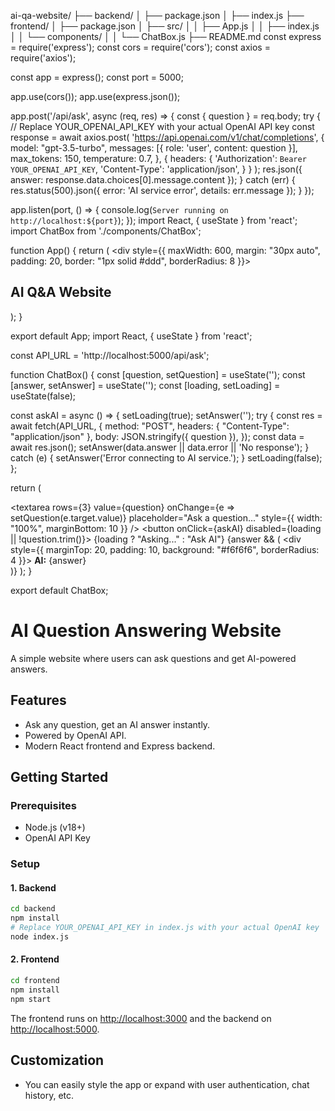 ai-qa-website/
├── backend/
│   ├── package.json
│   ├── index.js
├── frontend/
│   ├── package.json
│   ├── src/
│   │   ├── App.js
│   │   ├── index.js
│   │   └── components/
│   │       └── ChatBox.js
├── README.md
const express = require('express');
const cors = require('cors');
const axios = require('axios');

const app = express();
const port = 5000;

app.use(cors());
app.use(express.json());

app.post('/api/ask', async (req, res) => {
  const { question } = req.body;
  try {
    // Replace YOUR_OPENAI_API_KEY with your actual OpenAI API key
    const response = await axios.post(
      'https://api.openai.com/v1/chat/completions',
      {
        model: "gpt-3.5-turbo",
        messages: [{ role: 'user', content: question }],
        max_tokens: 150,
        temperature: 0.7,
      },
      {
        headers: {
          'Authorization': `Bearer YOUR_OPENAI_API_KEY`,
          'Content-Type': 'application/json',
        }
      }
    );
    res.json({ answer: response.data.choices[0].message.content });
  } catch (err) {
    res.status(500).json({ error: 'AI service error', details: err.message });
  }
});

app.listen(port, () => {
  console.log(`Server running on http://localhost:${port}`);
});
import React, { useState } from 'react';
import ChatBox from './components/ChatBox';

function App() {
  return (
    <div style={{ maxWidth: 600, margin: "30px auto", padding: 20, border: "1px solid #ddd", borderRadius: 8 }}>
      <h2>AI Q&A Website</h2>
      <ChatBox />
    </div>
  );
}

export default App;
import React, { useState } from 'react';

const API_URL = 'http://localhost:5000/api/ask';

function ChatBox() {
  const [question, setQuestion] = useState('');
  const [answer, setAnswer] = useState('');
  const [loading, setLoading] = useState(false);

  const askAI = async () => {
    setLoading(true);
    setAnswer('');
    try {
      const res = await fetch(API_URL, {
        method: "POST",
        headers: { "Content-Type": "application/json" },
        body: JSON.stringify({ question }),
      });
      const data = await res.json();
      setAnswer(data.answer || data.error || 'No response');
    } catch (e) {
      setAnswer('Error connecting to AI service.');
    }
    setLoading(false);
  };

  return (
    <div>
      <textarea
        rows={3}
        value={question}
        onChange={e => setQuestion(e.target.value)}
        placeholder="Ask a question..."
        style={{ width: "100%", marginBottom: 10 }}
      />
      <button onClick={askAI} disabled={loading || !question.trim()}>
        {loading ? "Asking..." : "Ask AI"}
      </button>
      {answer && (
        <div style={{ marginTop: 20, padding: 10, background: "#f6f6f6", borderRadius: 4 }}>
          <b>AI:</b> {answer}
        </div>
      )}
    </div>
  );
}

export default ChatBox;
# AI Question Answering Website

A simple website where users can ask questions and get AI-powered answers.

## Features

- Ask any question, get an AI answer instantly.
- Powered by OpenAI API.
- Modern React frontend and Express backend.

## Getting Started

### Prerequisites

- Node.js (v18+)
- OpenAI API Key

### Setup

#### 1. Backend

```bash
cd backend
npm install
# Replace YOUR_OPENAI_API_KEY in index.js with your actual OpenAI key
node index.js
```

#### 2. Frontend

```bash
cd frontend
npm install
npm start
```

The frontend runs on [http://localhost:3000](http://localhost:3000) and the backend on [http://localhost:5000](http://localhost:5000).

## Customization

- You can easily style the app or expand with user authentication, chat history, etc.
